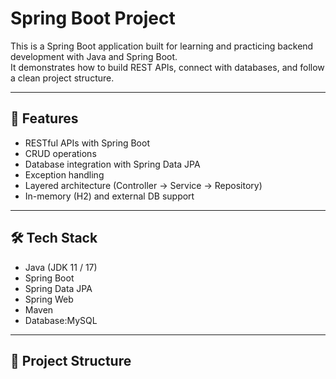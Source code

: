 # Spring Boot Project

This is a Spring Boot application built for learning and practicing backend development with Java and Spring Boot.  
It demonstrates how to build REST APIs, connect with databases, and follow a clean project structure.

---

## 🚀 Features

- RESTful APIs with Spring Boot  
- CRUD operations  
- Database integration with Spring Data JPA  
- Exception handling  
- Layered architecture (Controller → Service → Repository)  
- In-memory (H2) and external DB support  

---

## 🛠️ Tech Stack

- Java (JDK 11 / 17)  
- Spring Boot  
- Spring Data JPA  
- Spring Web  
- Maven  
- Database:MySQL  

---

## 📂 Project Structure

